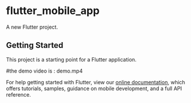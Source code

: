 # flutter_mobile_app

A new Flutter project.

## Getting Started

This project is a starting point for a Flutter application.

#the demo video is : demo.mp4

For help getting started with Flutter, view our
[online documentation](https://flutter.dev/docs), which offers tutorials,
samples, guidance on mobile development, and a full API reference.
